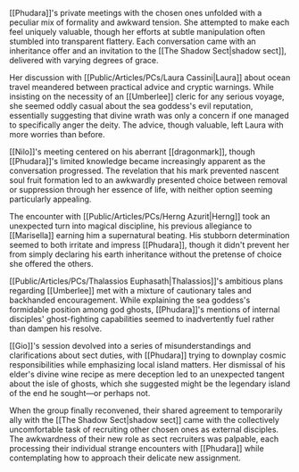 [[Phudara]]'s private meetings with the chosen ones unfolded with a peculiar mix of formality and awkward tension. She attempted to make each feel uniquely valuable, though her efforts at subtle manipulation often stumbled into transparent flattery. Each conversation came with an inheritance offer and an invitation to the [[The Shadow Sect|shadow sect]], delivered with varying degrees of grace.

Her discussion with [[Public/Articles/PCs/Laura Cassini|Laura]] about ocean travel meandered between practical advice and cryptic warnings. While insisting on the necessity of an [[Umberlee]] cleric for any serious voyage, she seemed oddly casual about the sea goddess's evil reputation, essentially suggesting that divine wrath was only a concern if one managed to specifically anger the deity. The advice, though valuable, left Laura with more worries than before.

[[Nilo]]'s meeting centered on his aberrant [[dragonmark]], though [[Phudara]]'s limited knowledge became increasingly apparent as the conversation progressed. The revelation that his mark prevented nascent soul fruit formation led to an awkwardly presented choice between removal or suppression through her essence of life, with neither option seeming particularly appealing.

The encounter with [[Public/Articles/PCs/Herng Azurit|Herng]] took an unexpected turn into magical discipline, his previous allegiance to [[Marisella]] earning him a supernatural beating. His stubborn determination seemed to both irritate and impress [[Phudara]], though it didn't prevent her from simply declaring his earth inheritance without the pretense of choice she offered the others.

[[Public/Articles/PCs/Thalassios Euphasath|Thalassios]]'s ambitious plans regarding [[Umberlee]] met with a mixture of cautionary tales and backhanded encouragement. While explaining the sea goddess's formidable position among god ghosts, [[Phudara]]'s mentions of internal disciples' ghost-fighting capabilities seemed to inadvertently fuel rather than dampen his resolve.

[[Gio]]'s session devolved into a series of misunderstandings and clarifications about sect duties, with [[Phudara]] trying to downplay cosmic responsibilities while emphasizing local island matters. Her dismissal of his elder's divine wine recipe as mere deception led to an unexpected tangent about the isle of ghosts, which she suggested might be the legendary island of the end he sought—or perhaps not.

When the group finally reconvened, their shared agreement to temporarily ally with the [[The Shadow Sect|shadow sect]] came with the collectively uncomfortable task of recruiting other chosen ones as external disciples. The awkwardness of their new role as sect recruiters was palpable, each processing their individual strange encounters with [[Phudara]] while contemplating how to approach their delicate new assignment.
